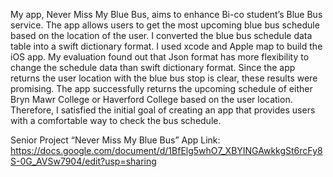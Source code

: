 My app, Never Miss My Blue Bus, aims to enhance Bi-co student’s Blue Bus service. 
The app allows users to get the most upcoming blue bus schedule based on the location of the user. 
I converted the blue bus schedule data table into a swift dictionary format. 
I used xcode and Apple map to build the iOS app. 
My evaluation found out that Json format has more flexibility to change the schedule data than swift dictionary format. 
Since the app returns the user location with the blue bus stop is clear, these results were promising. 
The app successfully returns the upcoming schedule of either Bryn Mawr College or Haverford College based on the user location. 
Therefore, I satisfied the initial goal of creating an app that provides users with a comfortable way to check the bus schedule.

Senior Project
“Never Miss My Blue Bus” App 
Link:
https://docs.google.com/document/d/1BfElg5whO7_XBYINGAwkkgSt6rcFy8S-0G_AVSw7904/edit?usp=sharing
